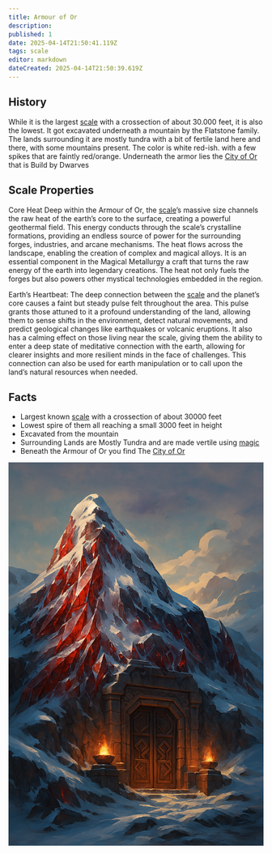 ```yaml
---
title: Armour of Or
description: 
published: 1
date: 2025-04-14T21:50:41.119Z
tags: scale
editor: markdown
dateCreated: 2025-04-14T21:50:39.619Z
---
```


## History
While it is the largest [scale](/geography/landmark/scale.md) with a crossection of about 30.000 feet, it is also the lowest. It got excavated underneath a mountain by the Flatstone family. The lands surrounding it are mostly tundra with a bit of fertile land here and there, with some mountains present. The color is white red-ish. with a few spikes that are faintly red/orange. Underneath the armor lies the [City of Or](/geography/settlement/city/city-of-or.md) that is Build by Dwarves

## Scale Properties
Core Heat
Deep within the Armour of Or, the [scale](/geography/landmark/scale.md)’s massive size channels the raw heat of the earth’s core to the surface, creating a powerful geothermal field. This energy conducts through the scale’s crystalline formations, providing an endless source of power for the surrounding forges, industries, and arcane mechanisms. The heat flows across the landscape, enabling the creation of complex and magical alloys. It is an essential component in the Magical Metallurgy a craft that turns the raw energy of the earth into legendary creations. The heat not only fuels the forges but also powers other mystical technologies embedded in the region.

Earth’s Heartbeat:
The deep connection between the [scale](/geography/landmark/scale.md) and the planet’s core causes a faint but steady pulse felt throughout the area. This pulse grants those attuned to it a profound understanding of the land, allowing them to sense shifts in the environment, detect natural movements, and predict geological changes like earthquakes or volcanic eruptions. It also has a calming effect on those living near the scale, giving them the ability to enter a deep state of meditative connection with the earth, allowing for clearer insights and more resilient minds in the face of challenges. This connection can also be used for earth manipulation or to call upon the land’s natural resources when needed.

## Facts
- Largest known [scale](/geography/landmark/scale.md) with a crossection of about 30000 feet
- Lowest spire of them all reaching a small 3000 feet in height
- Excavated from the mountain
- Surrounding Lands are Mostly Tundra and are made vertile using [magic](/structure/mechanic/magic.md)
- Beneath the Armour of Or you find The [City of Or](/geography/settlement/city/city-of-or.md) 


![armour-of-or.png](/world/armour-of-or-v2.png)

